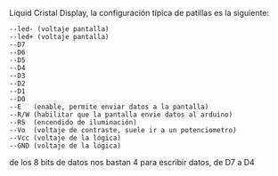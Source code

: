 Liquid Cristal Display, la configuración típica de patillas es la siguiente:

	--led- (voltaje pantalla)
	--led+ (voltaje pantalla)
	--D7
	--D6
	--D5
	--D4
	--D3
	--D2
	--D1
	--D0
	--E   (enable, permite enviar datos a la pantalla)
	--R/W (habilitar que la pantalla envie datos al arduino)
	--RS  (encendido de iluminación)
	--Vo  (voltaje de contraste, suele ir a un potenciometro)
	--Vcc (voltaje de la lógica)
	--GND (voltaje de la lógica)

de los 8 bits de datos nos bastan 4 para escribir datos, de D7 a D4